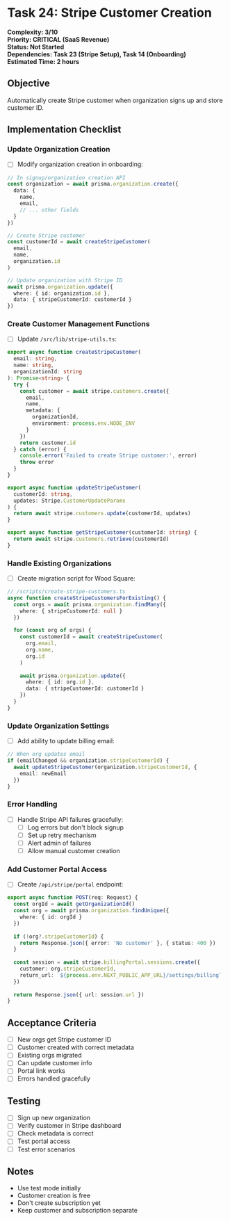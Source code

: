 # Task 24: Stripe Customer Creation

**Complexity: 3/10**  
**Priority: CRITICAL (SaaS Revenue)**  
**Status: Not Started**  
**Dependencies: Task 23 (Stripe Setup), Task 14 (Onboarding)**  
**Estimated Time: 2 hours**

## Objective
Automatically create Stripe customer when organization signs up and store customer ID.

## Implementation Checklist

### Update Organization Creation
- [ ] Modify organization creation in onboarding:
```typescript
// In signup/organization creation API
const organization = await prisma.organization.create({
  data: {
    name,
    email,
    // ... other fields
  }
})

// Create Stripe customer
const customerId = await createStripeCustomer(
  email,
  name,
  organization.id
)

// Update organization with Stripe ID
await prisma.organization.update({
  where: { id: organization.id },
  data: { stripeCustomerId: customerId }
})
```

### Create Customer Management Functions
- [ ] Update `/src/lib/stripe-utils.ts`:
```typescript
export async function createStripeCustomer(
  email: string,
  name: string,
  organizationId: string
): Promise<string> {
  try {
    const customer = await stripe.customers.create({
      email,
      name,
      metadata: {
        organizationId,
        environment: process.env.NODE_ENV
      }
    })
    return customer.id
  } catch (error) {
    console.error('Failed to create Stripe customer:', error)
    throw error
  }
}

export async function updateStripeCustomer(
  customerId: string,
  updates: Stripe.CustomerUpdateParams
) {
  return await stripe.customers.update(customerId, updates)
}

export async function getStripeCustomer(customerId: string) {
  return await stripe.customers.retrieve(customerId)
}
```

### Handle Existing Organizations
- [ ] Create migration script for Wood Square:
```typescript
// /scripts/create-stripe-customers.ts
async function createStripeCustomersForExisting() {
  const orgs = await prisma.organization.findMany({
    where: { stripeCustomerId: null }
  })
  
  for (const org of orgs) {
    const customerId = await createStripeCustomer(
      org.email,
      org.name,
      org.id
    )
    
    await prisma.organization.update({
      where: { id: org.id },
      data: { stripeCustomerId: customerId }
    })
  }
}
```

### Update Organization Settings
- [ ] Add ability to update billing email:
```typescript
// When org updates email
if (emailChanged && organization.stripeCustomerId) {
  await updateStripeCustomer(organization.stripeCustomerId, {
    email: newEmail
  })
}
```

### Error Handling
- [ ] Handle Stripe API failures gracefully:
  - [ ] Log errors but don't block signup
  - [ ] Set up retry mechanism
  - [ ] Alert admin of failures
  - [ ] Allow manual customer creation

### Add Customer Portal Access
- [ ] Create `/api/stripe/portal` endpoint:
```typescript
export async function POST(req: Request) {
  const orgId = await getOrganizationId()
  const org = await prisma.organization.findUnique({
    where: { id: orgId }
  })
  
  if (!org?.stripeCustomerId) {
    return Response.json({ error: 'No customer' }, { status: 400 })
  }
  
  const session = await stripe.billingPortal.sessions.create({
    customer: org.stripeCustomerId,
    return_url: `${process.env.NEXT_PUBLIC_APP_URL}/settings/billing`
  })
  
  return Response.json({ url: session.url })
}
```

## Acceptance Criteria
- [ ] New orgs get Stripe customer ID
- [ ] Customer created with correct metadata
- [ ] Existing orgs migrated
- [ ] Can update customer info
- [ ] Portal link works
- [ ] Errors handled gracefully

## Testing
- [ ] Sign up new organization
- [ ] Verify customer in Stripe dashboard
- [ ] Check metadata is correct
- [ ] Test portal access
- [ ] Test error scenarios

## Notes
- Use test mode initially
- Customer creation is free
- Don't create subscription yet
- Keep customer and subscription separate